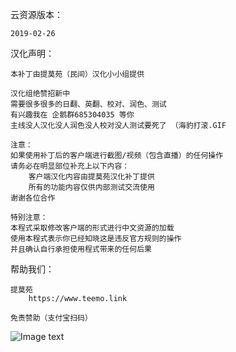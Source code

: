    
云资源版本：
    
    2019-02-26
    
汉化声明：
    
    本补丁由提莫苑（民间）汉化小小组提供
     
    汉化组绝赞招新中
    需要很多很多的日翻、英翻、校对、润色、测试
    有兴趣我在 企鹅群685304035 等你 
    主线没人汉化没人润色没人校对没人测试要死了 （海豹打滚.GIF
     
    注意：
    如果使用补丁后的客户端进行截图/视频（包含直播）的任何操作
    请务必在明显部位补充上以下内容：
        客户端汉化内容由提莫苑汉化补丁提供
        所有的功能内容仅供内部测试交流使用
    谢谢各位合作
    
    特别注意：
    本程式采取修改客户端的形式进行中文资源的加载
    使用本程式表示你已经知晓这是违反官方规则的操作
    并且确认自行承担使用程式带来的任何后果




帮助我们：

    提莫苑
        https://www.teemo.link
        
    免责赞助（支付宝扫码）
   ![Image text](https://i.v2ex.co/7216jJBX.png)

